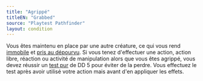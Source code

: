 ```yaml
---
title: "Agrippé"
titleEN: "Grabbed"
source: "Playtest Pathfinder"
layout: condition
---
```


Vous êtes maintenu en place par une autre créature, ce qui vous rend [immobile](immobile.html) et [pris au dépourvu](pris-au-dépourvu.html). Si vous tenez d'effectuer une action, action libre, réaction ou activité de manipulation alors que vous êtes agrippé, vous devez réussir un [test pur](/ch9-jouer-à-pathfinder/tests.html#tests-purs) de DD 5 pour éviter de la perdre. Vous effectuez le test après avoir utilisé votre action mais avant d'en appliquer les effets.